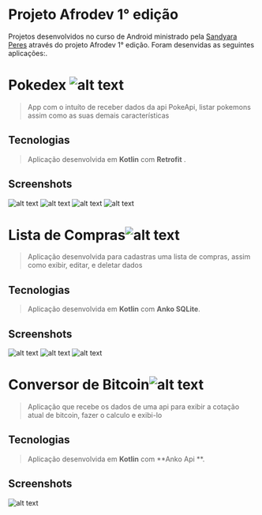 
# Projeto Afrodev 1° edição

Projetos desenvolvidos no curso de Android ministrado pela [Sandyara Peres](https://www.linkedin.com/in/sandyaraperes/) através do projeto Afrodev 1° edição.
Foram desenvidas as seguintes aplicações:.


# Pokedex    ![alt text](https://github.com/edunet1990/projects_afrodev_android_kotlin/blob/master/Screenshots/pokedex-icon-21.png)

>App com o intuíto de receber dados da api PokeApi, listar pokemons assim como as suas demais características

## Tecnologias

>Aplicação desenvolvida em **Kotlin** com **Retrofit** .

## Screenshots
![alt text](https://github.com/edunet1990/projects_afrodev_android_kotlin/blob/master/Screenshots/Splash.png) ![alt text](https://github.com/edunet1990/projects_afrodev_android_kotlin/blob/master/Screenshots/In%C3%ADcio.png) ![alt text](https://github.com/edunet1990/projects_afrodev_android_kotlin/blob/master/Screenshots/Welcome.png) ![alt text](https://github.com/edunet1990/projects_afrodev_android_kotlin/blob/master/Screenshots/Listagem.png)




# Lista de Compras![alt text](https://github.com/edunet1990/projects_afrodev_android_kotlin/blob/master/Screenshots/767ca771755f4675d4063c03e17c8595---cone-de-lista-de-verifica----o-m--dica-by-vexels.png)

>Aplicação desenvolvida para cadastras uma lista de compras, assim como exibir, editar, e deletar dados

## Tecnologias

>Aplicação desenvolvida em **Kotlin** com **Anko SQLite**.

## Screenshots
![alt text](https://github.com/edunet1990/projects_afrodev_android_kotlin/blob/master/Screenshots/3cfb0d94-5ef1-4c44-ab75-4dfacfcd0b12.jpg) ![alt text](https://github.com/edunet1990/projects_afrodev_android_kotlin/blob/master/Screenshots/WhatsApp%20Image%202020-11-21%20at%2017.41.28.jpeg) ![alt text](https://github.com/edunet1990/projects_afrodev_android_kotlin/blob/master/Screenshots/WhatsApp%20Image%202020-11-21%20at%2017.41.28%20(1).jpeg)

# Conversor de Bitcoin![alt text](https://github.com/edunet1990/projects_afrodev_android_kotlin/blob/master/Screenshots/40f189daa5c0279718484ca5f5569f78-bitcoin-icon-by-vexels.png)

>Aplicação que recebe os dados de uma api para exibir a cotação atual de bitcoin, fazer o calculo e exibi-lo

## Tecnologias

>Aplicação desenvolvida em **Kotlin** com **Anko Api **.

## Screenshots
![alt text](https://github.com/edunet1990/projects_afrodev_android_kotlin/blob/master/Screenshots/WhatsApp%20Image%202020-11-21%20at%2017.45.09.jpeg)
